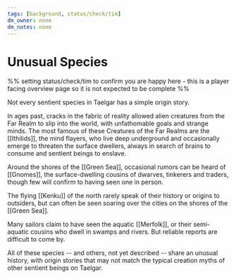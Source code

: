 ```yaml
---
tags: [background, status/check/tim]
dm_owner: none
dm_notes: none
---
```

# Unusual Species

%% setting status/check/tim to confirm you are happy here - this is a player facing overview page so it is not expected to be complete %%

Not every sentient species in Taelgar has a simple origin story. 

In ages past, cracks in the fabric of reality allowed alien creatures from the Far Realm to slip into the world, with unfathomable goals and strange minds. The most famous of these Creatures of the Far Realms are the [[Ithilids]], the mind flayers, who live deep underground and occasionally emerge to threaten the surface dwellers, always in search of brains to consume and sentient beings to enslave. 

Around the shores of the [[Green Sea]], occasional rumors can be heard of [[Gnomes]], the surface-dwelling cousins of dwarves, tinkerers and traders, though few will confirm to having seen one in person. 

The flying [[Kenku]] of the north rarely speak of their history or origins to outsiders, but can often be seen soaring over the cities on the shores of the [[Green Sea]]. 

Many sailors claim to have seen the aquatic [[Merfolk]], or their semi-aquatic cousins who dwell in swamps and rivers. But reliable reports are difficult to come by. 

All of these species -- and others, not yet described -- share an unusual history, with origin stories that may not match the typical creation myths of other sentient beings on Taelgar.